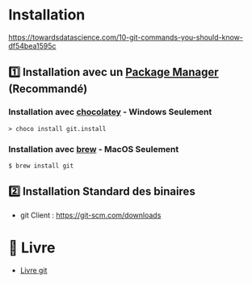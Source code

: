 # Installation


https://towardsdatascience.com/10-git-commands-you-should-know-df54bea1595c

## :one: Installation avec un [Package Manager](../G.PackageManager) (Recommandé)

### Installation avec [chocolatey](https://chocolatey.org) - Windows Seulement


```
> choco install git.install
```

### Installation avec [brew](https://brew.sh) - MacOS Seulement


```
$ brew install git
```

## :two: Installation Standard des binaires

* git Client : https://git-scm.com/downloads  


# :blue_book: Livre

* [Livre git](https://git-scm.com/book/fr/v2)


